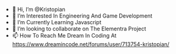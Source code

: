 - 👋 Hi, I’m @Kristopian
- 👀 I’m Interested In Engineering And Game Development
- 🌱 I’m Currently Learning Javascript
- 💞️ I’m looking to collaborate on The Elementra Project
- 📫 How To Reach Me Dream In Coding At https://www.dreamincode.net/forums/user/713754-kristopian/

<!---
Kristopian/Kristopian is a ✨ special ✨ repository because its `README.md` (this file) appears on your GitHub profile.
You can click the Preview link to take a look at your changes.
--->

